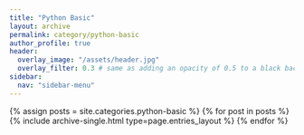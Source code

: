 ```yaml
---
title: "Python Basic"
layout: archive
permalink: category/python-basic
author_profile: true
header:
  overlay_image: "/assets/header.jpg"
  overlay_filter: 0.3 # same as adding an opacity of 0.5 to a black background
sidebar:
  nav: "sidebar-menu"
---
```


{% assign posts = site.categories.python-basic %}
{% for post in posts %} {% include archive-single.html type=page.entries_layout %} {% endfor %}